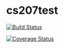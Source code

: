 # cs207test

[![Build Status](https://travis-ci.org/bayesically/cs207test.svg?branch=master)](https://travis-ci.org/bayesically/cs207test)

[![Coverage Status](https://coveralls.io/repos/github/bayesically/cs207test/badge.svg?branch=master)](https://coveralls.io/github/bayesically/cs207test?branch=master)
